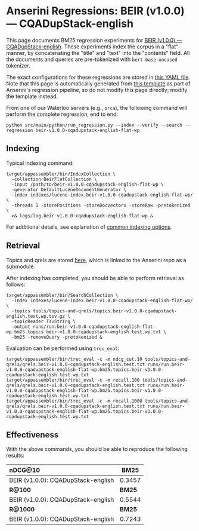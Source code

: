 # Anserini Regressions: BEIR (v1.0.0) &mdash; CQADupStack-english

This page documents BM25 regression experiments for [BEIR (v1.0.0) &mdash; CQADupStack-english](http://beir.ai/).
These experiments index the corpus in a "flat" manner, by concatenating the "title" and "text" into the "contents" field.
All the documents and queries are pre-tokenized with `bert-base-uncased` tokenizer.

The exact configurations for these regressions are stored in [this YAML file](../../src/main/resources/regression/beir-v1.0.0-cqadupstack-english-flat-wp.yaml).
Note that this page is automatically generated from [this template](../../src/main/resources/docgen/templates/beir-v1.0.0-cqadupstack-english-flat-wp.template) as part of Anserini's regression pipeline, so do not modify this page directly; modify the template instead.

From one of our Waterloo servers (e.g., `orca`), the following command will perform the complete regression, end to end:

```
python src/main/python/run_regression.py --index --verify --search --regression beir-v1.0.0-cqadupstack-english-flat-wp
```

## Indexing

Typical indexing command:

```
target/appassembler/bin/IndexCollection \
  -collection BeirFlatCollection \
  -input /path/to/beir-v1.0.0-cqadupstack-english-flat-wp \
  -generator DefaultLuceneDocumentGenerator \
  -index indexes/lucene-index.beir-v1.0.0-cqadupstack-english-flat-wp/ \
  -threads 1 -storePositions -storeDocvectors -storeRaw -pretokenized \
  >& logs/log.beir-v1.0.0-cqadupstack-english-flat-wp &
```

For additional details, see explanation of [common indexing options](../../docs/common-indexing-options.md).

## Retrieval

Topics and qrels are stored [here](https://github.com/castorini/anserini-tools/tree/master/topics-and-qrels), which is linked to the Anserini repo as a submodule.

After indexing has completed, you should be able to perform retrieval as follows:

```
target/appassembler/bin/SearchCollection \
  -index indexes/lucene-index.beir-v1.0.0-cqadupstack-english-flat-wp/ \
  -topics tools/topics-and-qrels/topics.beir-v1.0.0-cqadupstack-english.test.wp.tsv.gz \
  -topicReader TsvString \
  -output runs/run.beir-v1.0.0-cqadupstack-english-flat-wp.bm25.topics.beir-v1.0.0-cqadupstack-english.test.wp.txt \
  -bm25 -removeQuery -pretokenized &
```

Evaluation can be performed using `trec_eval`:

```
target/appassembler/bin/trec_eval -c -m ndcg_cut.10 tools/topics-and-qrels/qrels.beir-v1.0.0-cqadupstack-english.test.txt runs/run.beir-v1.0.0-cqadupstack-english-flat-wp.bm25.topics.beir-v1.0.0-cqadupstack-english.test.wp.txt
target/appassembler/bin/trec_eval -c -m recall.100 tools/topics-and-qrels/qrels.beir-v1.0.0-cqadupstack-english.test.txt runs/run.beir-v1.0.0-cqadupstack-english-flat-wp.bm25.topics.beir-v1.0.0-cqadupstack-english.test.wp.txt
target/appassembler/bin/trec_eval -c -m recall.1000 tools/topics-and-qrels/qrels.beir-v1.0.0-cqadupstack-english.test.txt runs/run.beir-v1.0.0-cqadupstack-english-flat-wp.bm25.topics.beir-v1.0.0-cqadupstack-english.test.wp.txt
```

## Effectiveness

With the above commands, you should be able to reproduce the following results:

| **nDCG@10**                                                                                                  | **BM25**  |
|:-------------------------------------------------------------------------------------------------------------|-----------|
| BEIR (v1.0.0): CQADupStack-english                                                                           | 0.3457    |
| **R@100**                                                                                                    | **BM25**  |
| BEIR (v1.0.0): CQADupStack-english                                                                           | 0.5544    |
| **R@1000**                                                                                                   | **BM25**  |
| BEIR (v1.0.0): CQADupStack-english                                                                           | 0.7243    |
